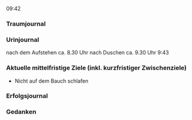 09:42

### Traumjournal
### Urinjournal
nach dem Aufstehen ca. 8.30 Uhr
nach Duschen ca. 9.30 Uhr
9:43
### Aktuelle mittelfristige Ziele (inkl. kurzfristiger Zwischenziele)
- Nicht auf dem Bauch schlafen
### Erfolgsjournal
### Gedanken
